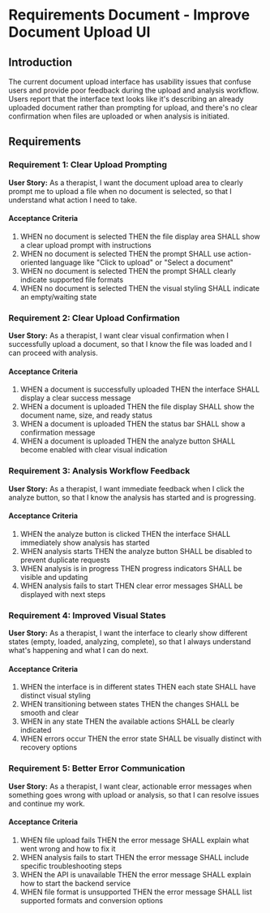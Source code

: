 # Requirements Document - Improve Document Upload UI

## Introduction

The current document upload interface has usability issues that confuse users and provide poor feedback during the upload and analysis workflow. Users report that the interface text looks like it's describing an already uploaded document rather than prompting for upload, and there's no clear confirmation when files are uploaded or when analysis is initiated.

## Requirements

### Requirement 1: Clear Upload Prompting

**User Story:** As a therapist, I want the document upload area to clearly prompt me to upload a file when no document is selected, so that I understand what action I need to take.

#### Acceptance Criteria

1. WHEN no document is selected THEN the file display area SHALL show a clear upload prompt with instructions
2. WHEN no document is selected THEN the prompt SHALL use action-oriented language like "Click to upload" or "Select a document"
3. WHEN no document is selected THEN the prompt SHALL clearly indicate supported file formats
4. WHEN no document is selected THEN the visual styling SHALL indicate an empty/waiting state

### Requirement 2: Clear Upload Confirmation

**User Story:** As a therapist, I want clear visual confirmation when I successfully upload a document, so that I know the file was loaded and I can proceed with analysis.

#### Acceptance Criteria

1. WHEN a document is successfully uploaded THEN the interface SHALL display a clear success message
2. WHEN a document is uploaded THEN the file display SHALL show the document name, size, and ready status
3. WHEN a document is uploaded THEN the status bar SHALL show a confirmation message
4. WHEN a document is uploaded THEN the analyze button SHALL become enabled with clear visual indication

### Requirement 3: Analysis Workflow Feedback

**User Story:** As a therapist, I want immediate feedback when I click the analyze button, so that I know the analysis has started and is progressing.

#### Acceptance Criteria

1. WHEN the analyze button is clicked THEN the interface SHALL immediately show analysis has started
2. WHEN analysis starts THEN the analyze button SHALL be disabled to prevent duplicate requests
3. WHEN analysis is in progress THEN progress indicators SHALL be visible and updating
4. WHEN analysis fails to start THEN clear error messages SHALL be displayed with next steps

### Requirement 4: Improved Visual States

**User Story:** As a therapist, I want the interface to clearly show different states (empty, loaded, analyzing, complete), so that I always understand what's happening and what I can do next.

#### Acceptance Criteria

1. WHEN the interface is in different states THEN each state SHALL have distinct visual styling
2. WHEN transitioning between states THEN the changes SHALL be smooth and clear
3. WHEN in any state THEN the available actions SHALL be clearly indicated
4. WHEN errors occur THEN the error state SHALL be visually distinct with recovery options

### Requirement 5: Better Error Communication

**User Story:** As a therapist, I want clear, actionable error messages when something goes wrong with upload or analysis, so that I can resolve issues and continue my work.

#### Acceptance Criteria

1. WHEN file upload fails THEN the error message SHALL explain what went wrong and how to fix it
2. WHEN analysis fails to start THEN the error message SHALL include specific troubleshooting steps
3. WHEN the API is unavailable THEN the error message SHALL explain how to start the backend service
4. WHEN file format is unsupported THEN the error message SHALL list supported formats and conversion options